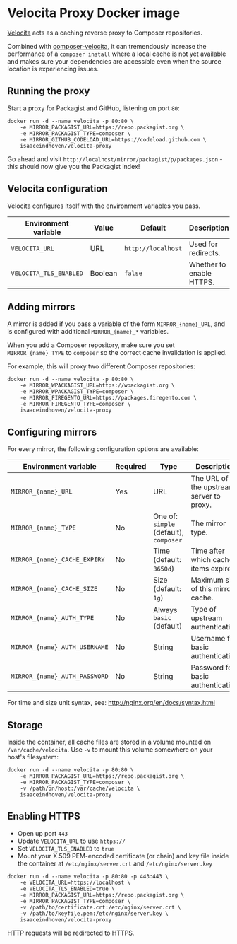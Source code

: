 # Velocita Proxy Docker image

[Velocita](https://github.com/isaaceindhoven/velocita-proxy) acts as a caching reverse proxy to Composer repositories.

Combined with [composer-velocita](https://github.com/isaaceindhoven/composer-velocita), it can tremendously increase the
performance of a `composer install` where a local cache is not yet available and makes sure your dependencies are
accessible even when the source location is experiencing issues.

## Running the proxy

Start a proxy for Packagist and GitHub, listening on port `80`:

```
docker run -d --name velocita -p 80:80 \
    -e MIRROR_PACKAGIST_URL=https://repo.packagist.org \
    -e MIRROR_PACKAGIST_TYPE=composer \
    -e MIRROR_GITHUB_CODELOAD_URL=https://codeload.github.com \
    isaaceindhoven/velocita-proxy
```

Go ahead and visit `http://localhost/mirror/packagist/p/packages.json` - this should now give you the Packagist index!

## Velocita configuration

Velocita configures itself with the environment variables you pass.

| Environment variable   | Value    | Default            | Description              |
| ---------------------- | -------- | ------------------ | ------------------------ |
| `VELOCITA_URL`         | URL      | `http://localhost` | Used for redirects.      |
| `VELOCITA_TLS_ENABLED` | Boolean  | `false`            | Whether to enable HTTPS. |

## Adding mirrors

A mirror is added if you pass a variable of the form `MIRROR_{name}_URL`, and is configured with additional
`MIRROR_{name}_*` variables.

When you add a Composer repository, make sure you set `MIRROR_{name}_TYPE` to `composer` so the correct cache
invalidation is applied.

For example, this will proxy two different Composer repositories:

```
docker run -d --name velocita -p 80:80 \
    -e MIRROR_WPACKAGIST_URL=https://wpackagist.org \
    -e MIRROR_WPACKAGIST_TYPE=composer \
    -e MIRROR_FIREGENTO_URL=https://packages.firegento.com \
    -e MIRROR_FIREGENTO_TYPE=composer \
    isaaceindhoven/velocita-proxy
```

## Configuring mirrors

For every mirror, the following configuration options are available:

| Environment variable          | Required | Type                                   | Description                              |
| ----------------------------- | -------- | -------------------------------------- | ---------------------------------------- |
| `MIRROR_{name}_URL`           | Yes      | URL                                    | The URL of the upstream server to proxy. |
| `MIRROR_{name}_TYPE`          | No       | One of: `simple` (default), `composer` | The mirror type.                         |
| `MIRROR_{name}_CACHE_EXPIRY`  | No       | Time (default: `3650d`)                | Time after which cached items expire.    |
| `MIRROR_{name}_CACHE_SIZE`    | No       | Size (default: `1g`)                   | Maximum size of this mirror's cache.     |
| `MIRROR_{name}_AUTH_TYPE`     | No       | Always `basic` (default)               | Type of upstream authentication.         |
| `MIRROR_{name}_AUTH_USERNAME` | No       | String                                 | Username for basic authentication.       |
| `MIRROR_{name}_AUTH_PASSWORD` | No       | String                                 | Password for basic authentication.       |

For time and size unit syntax, see: http://nginx.org/en/docs/syntax.html

## Storage

Inside the container, all cache files are stored in a volume mounted on `/var/cache/velocita`. Use `-v` to mount this
volume somewhere on your host's filesystem:

```
docker run -d --name velocita -p 80:80 \
    -e MIRROR_PACKAGIST_URL=https://repo.packagist.org \
    -e MIRROR_PACKAGIST_TYPE=composer \
    -v /path/on/host:/var/cache/velocita \
    isaaceindhoven/velocita-proxy
```

## Enabling HTTPS

* Open up port `443`
* Update `VELOCITA_URL` to use `https://`
* Set `VELOCITA_TLS_ENABLED` to `true`
* Mount your X.509 PEM-encoded certificate (or chain) and key file inside the container at `/etc/nginx/server.crt` and
  `/etc/nginx/server.key`

```
docker run -d --name velocita -p 80:80 -p 443:443 \
    -e VELOCITA_URL=https://localhost \
    -e VELOCITA_TLS_ENABLED=true \
    -e MIRROR_PACKAGIST_URL=https://repo.packagist.org \
    -e MIRROR_PACKAGIST_TYPE=composer \
    -v /path/to/certificate.crt:/etc/nginx/server.crt \
    -v /path/to/keyfile.pem:/etc/nginx/server.key \
    isaaceindhoven/velocita-proxy
```

HTTP requests will be redirected to HTTPS.
